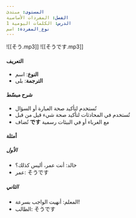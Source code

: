 ```yaml
---
المستوى: مبتدئ
الفصل: المفردات الأساسية
الدرس: الكلمات اليومية 1
نوع_المفردة: اسم
---
```


![[そう.mp3]]
![[そうです.mp3]]

#### التعريف

- **النوع**: اسم
- **الترجمة**: بلى

#### شرح مبسّط

- تُستخدم لتأكيد صحة العبارة أو السؤال
- تُستخدم في المحادثات لتأكيد صحة شيء قيل من قبل
- تُضاف **です** مع الغرباء أو في البيئات رسمية

#### أمثلة

##### الأول

- خالد: أنت عمر، أليس كذلك؟
- عمر: そうです

##### الثاني

- المعلم: أنهيت الواجب بسرعة!
- الطالب: そうです